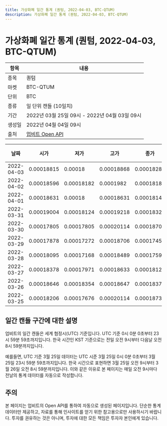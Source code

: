 ```yaml
---
title: 가상화폐 일간 통계 (퀀텀, 2022-04-03, BTC-QTUM)
description: 가상화폐 일간 통계 (퀀텀, 2022-04-03, BTC-QTUM)
---
```



가상화폐 일간 통계 (퀀텀, 2022-04-03, BTC-QTUM)
===

|항목|내용|
|--|--|
|종목|퀀텀|
|마켓|BTC-QTUM|
|단위|BTC|
|종류|일 단위 캔들 (10일치)|
|기간|2022년 03월 25일 09시 - 2022년 04월 03일 09시|
|생성일|2022년 04월 04일 09시|
|출처|[업비트 Open API](https://docs.upbit.com)|


|날짜|시가|저가|고가|종가|비고|
|--|--|--|--|--|--|
|2022-04-03|0.00018815|0.00018|0.00018868|0.0001828|    |
|2022-04-02|0.00018596|0.00018182|0.0001982|0.00018188|    |
|2022-04-01|0.00018631|0.00018|0.00018631|0.00018141|    |
|2022-03-31|0.00019004|0.00018124|0.00019218|0.00018324|    |
|2022-03-30|0.00017805|0.00017805|0.00020114|0.00018708|    |
|2022-03-29|0.00017878|0.00017272|0.00018706|0.00017459|    |
|2022-03-28|0.00018095|0.00017168|0.00018489|0.00017596|    |
|2022-03-27|0.00018378|0.00017971|0.00018633|0.00018129|    |
|2022-03-26|0.00018646|0.00018354|0.00018647|0.00018378|    |
|2022-03-25|0.00018206|0.00017676|0.00020114|0.00018735|    |


일간 캔들 구간에 대한 설명
---


업비트의 일간 캔들은 세계 협정시(UTC) 기준입니다. 
UTC 기준 0시 0분 0초부터 23시 59분 59초까지입니다. 
한국 시간인 KST 기준으로는 전일 오전 9시부터 다음날 오전 8시 59분까지입니다. 


예를들면, UTC 기준 3월 25일 데이터는 UTC 시준 3월 25일 0시 0분 0초부터 3월 25일 23시 59분 59초까지입니다. 
한국 시간으로 표현하면 3월 25일 오전 9시부터 3월 26일 오전 8시 59분까지입니다. 
이와 같은 이유로 본 페이지는 매일 오전 9시마다 전날의 통계 데이터를 자동으로 작성합니다. 


주의
---


본 페이지는 업비트의 Open API를 통하여 자동으로 생성된 페이지입니다. 
단순한 통계 데이터만 제공하고, 자료를 통해 인사이트를 얻기 위한 참고용으로만 사용하시기 바랍니다. 
투자를 권유하는 것은 아니며, 투자에 대한 모든 책임은 투자자 본인에게 있습니다. 
